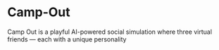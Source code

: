 # Camp-Out
Camp Out is a playful AI-powered social simulation where three virtual friends — each with a unique personality
